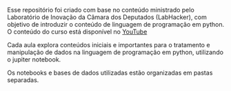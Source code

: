 Esse repositório foi criado com base no conteúdo ministrado pelo Laboratório de Inovação da Câmara dos Deputados (LabHacker), com objetivo de introduzir o conteúdo de linguagem de programação em python. O conteúdo do curso está disponível no [YouTube](https://www.youtube.com/watch?v=W_Bz7M91R1Q&list=PLqiFjCF_dtcymXtdjwAP4s7tRoW4CYwnH)

Cada aula explora conteúdos iniciais e importantes para o tratamento e manipulação de dados na linguagem de programação em python, utilizando o jupiter notebook.

Os notebooks e bases de dados utilizadas estão organizadas em pastas separadas.
